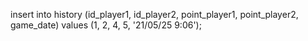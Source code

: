 insert into history (id_player1, id_player2, point_player1, point_player2, game_date) values (1, 2, 4, 5, '21/05/25 9:06');